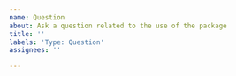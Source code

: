 ```yaml
---
name: Question
about: Ask a question related to the use of the package
title: ''
labels: 'Type: Question'
assignees: ''

---
```

